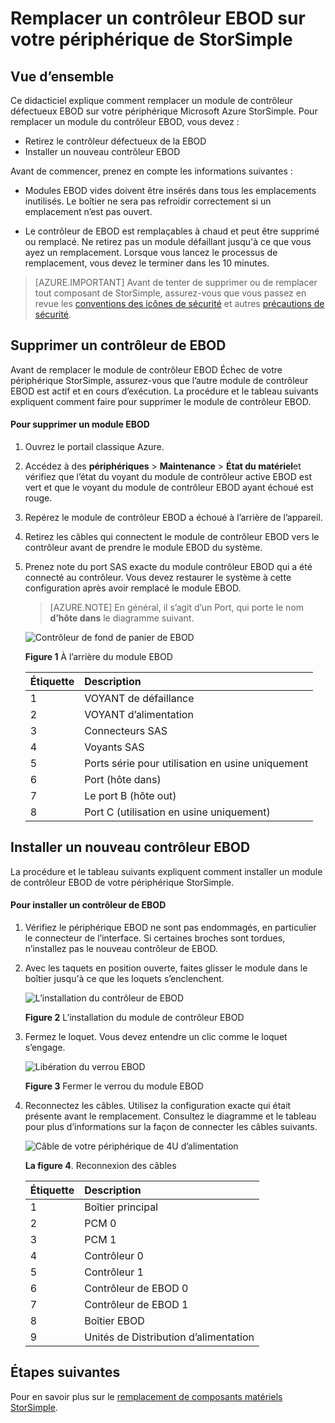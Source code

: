 <properties 
   pageTitle="Remplacer un contrôleur StorSimple EBOD | Microsoft Azure"
   description="Explique comment supprimer et remplacer un ou deux contrôleurs EBOD sur un périphérique StorSimple 8600."
   services="storsimple"
   documentationCenter=""
   authors="alkohli"
   manager="carmonm"
   editor="" />
<tags 
   ms.service="storsimple"
   ms.devlang="NA"
   ms.topic="article"
   ms.tgt_pltfrm="NA"
   ms.workload="TBD"
   ms.date="08/17/2016"
   ms.author="alkohli" />

# <a name="replace-an-ebod-controller-on-your-storsimple-device"></a>Remplacer un contrôleur EBOD sur votre périphérique de StorSimple

## <a name="overview"></a>Vue d’ensemble

Ce didacticiel explique comment remplacer un module de contrôleur défectueux EBOD sur votre périphérique Microsoft Azure StorSimple. Pour remplacer un module du contrôleur EBOD, vous devez :

- Retirez le contrôleur défectueux de la EBOD
- Installer un nouveau contrôleur EBOD

Avant de commencer, prenez en compte les informations suivantes :

- Modules EBOD vides doivent être insérés dans tous les emplacements inutilisés. Le boîtier ne sera pas refroidir correctement si un emplacement n’est pas ouvert.

- Le contrôleur de EBOD est remplaçables à chaud et peut être supprimé ou remplacé. Ne retirez pas un module défaillant jusqu'à ce que vous ayez un remplacement. Lorsque vous lancez le processus de remplacement, vous devez le terminer dans les 10 minutes.

>[AZURE.IMPORTANT] Avant de tenter de supprimer ou de remplacer tout composant de StorSimple, assurez-vous que vous passez en revue les [conventions des icônes de sécurité](storsimple-safety.md#safety-icon-conventions) et autres [précautions de sécurité](storsimple-safety.md).

## <a name="remove-an-ebod-controller"></a>Supprimer un contrôleur de EBOD

Avant de remplacer le module de contrôleur EBOD Échec de votre périphérique StorSimple, assurez-vous que l’autre module de contrôleur EBOD est actif et en cours d’exécution. La procédure et le tableau suivants expliquent comment faire pour supprimer le module de contrôleur EBOD.

#### <a name="to-remove-an-ebod-module"></a>Pour supprimer un module EBOD

1. Ouvrez le portail classique Azure.

2. Accédez à des **périphériques** > **Maintenance** > **État du matériel**et vérifiez que l’état du voyant du module de contrôleur active EBOD est vert et que le voyant du module de contrôleur EBOD ayant échoué est rouge.

3. Repérez le module de contrôleur EBOD a échoué à l’arrière de l’appareil.

4. Retirez les câbles qui connectent le module de contrôleur EBOD vers le contrôleur avant de prendre le module EBOD du système.

5. Prenez note du port SAS exacte du module contrôleur EBOD qui a été connecté au contrôleur. Vous devez restaurer le système à cette configuration après avoir remplacé le module EBOD. 

    >[AZURE.NOTE] En général, il s’agit d’un Port, qui porte le nom **d’hôte dans** le diagramme suivant.

    ![Contrôleur de fond de panier de EBOD](./media/storsimple-ebod-controller-replacement/IC741049.png)

     **Figure 1** À l’arrière du module EBOD

  	|Étiquette|Description|
  	|:----|:----------|
  	|1|VOYANT de défaillance|
  	|2|VOYANT d’alimentation|
  	|3|Connecteurs SAS|
  	|4|Voyants SAS|
  	|5|Ports série pour utilisation en usine uniquement|
  	|6|Port (hôte dans)|
  	|7|Le port B (hôte out)|
  	|8|Port C (utilisation en usine uniquement)|

## <a name="install-a-new-ebod-controller"></a>Installer un nouveau contrôleur EBOD

La procédure et le tableau suivants expliquent comment installer un module de contrôleur EBOD de votre périphérique StorSimple.

#### <a name="to-install-an-ebod-controller"></a>Pour installer un contrôleur de EBOD

1. Vérifiez le périphérique EBOD ne sont pas endommagés, en particulier le connecteur de l’interface. Si certaines broches sont tordues, n’installez pas le nouveau contrôleur de EBOD.

2. Avec les taquets en position ouverte, faites glisser le module dans le boîtier jusqu'à ce que les loquets s’enclenchent.

    ![L’installation du contrôleur de EBOD](./media/storsimple-ebod-controller-replacement/IC741050.png)

    **Figure 2**  L’installation du module de contrôleur EBOD

3. Fermez le loquet. Vous devez entendre un clic comme le loquet s’engage.

    ![Libération du verrou EBOD](./media/storsimple-ebod-controller-replacement/IC741047.png)

    **Figure 3**  Fermer le verrou du module EBOD

4. Reconnectez les câbles. Utilisez la configuration exacte qui était présente avant le remplacement. Consultez le diagramme et le tableau pour plus d’informations sur la façon de connecter les câbles suivants.

    ![Câble de votre périphérique de 4U d’alimentation](./media/storsimple-ebod-controller-replacement/IC770723.png)

    **La figure 4**. Reconnexion des câbles

  	|Étiquette|Description|
  	|:----|:----------|
  	|1|Boîtier principal|
  	|2|PCM 0|
  	|3|PCM 1|
  	|4|Contrôleur 0|
  	|5|Contrôleur 1|
  	|6|Contrôleur de EBOD 0|
  	|7|Contrôleur de EBOD 1|
  	|8|Boîtier EBOD|
  	|9|Unités de Distribution d’alimentation|

## <a name="next-steps"></a>Étapes suivantes

Pour en savoir plus sur le [remplacement de composants matériels StorSimple](storsimple-hardware-component-replacement.md).
